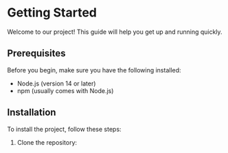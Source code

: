 # Getting Started

Welcome to our project! This guide will help you get up and running quickly.

## Prerequisites

Before you begin, make sure you have the following installed:
- Node.js (version 14 or later)
- npm (usually comes with Node.js)

## Installation

To install the project, follow these steps:

1. Clone the repository:

